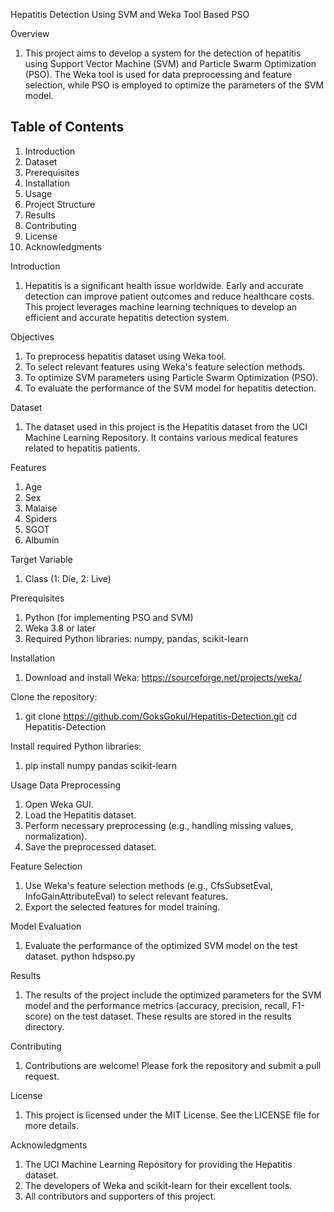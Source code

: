 Hepatitis Detection Using SVM and Weka Tool Based PSO

Overview
1. This project aims to develop a system for the detection of hepatitis using Support Vector Machine (SVM) and Particle Swarm Optimization (PSO). The Weka tool is used for data preprocessing and feature selection, while PSO is employed to optimize the parameters of the SVM model.

Table of Contents
-----------------
1. Introduction
2. Dataset
3. Prerequisites
4. Installation
5. Usage
6. Project Structure
7. Results
8. Contributing
9. License
10. Acknowledgments

Introduction
1. Hepatitis is a significant health issue worldwide. Early and accurate detection can improve patient outcomes and reduce healthcare costs. This project leverages machine learning techniques to develop an efficient and accurate hepatitis detection system.

Objectives
1. To preprocess hepatitis dataset using Weka tool.
2. To select relevant features using Weka's feature selection methods.
3. To optimize SVM parameters using Particle Swarm Optimization (PSO).
4. To evaluate the performance of the SVM model for hepatitis detection.

Dataset
1. The dataset used in this project is the Hepatitis dataset from the UCI Machine Learning Repository. It contains various medical features related to hepatitis patients.

Features
1. Age
2. Sex
3. Malaise
4. Spiders
5. SGOT
6. Albumin

Target Variable
1. Class (1: Die, 2: Live)

Prerequisites
1. Python (for implementing PSO and SVM)
2. Weka 3.8 or later
3. Required Python libraries: numpy, pandas, scikit-learn

Installation
1. Download and install Weka:
https://sourceforge.net/projects/weka/

Clone the repository:
1. git clone https://github.com/GoksGokul/Hepatitis-Detection.git
cd Hepatitis-Detection

Install required Python libraries:
1. pip install numpy pandas scikit-learn

Usage
Data Preprocessing
1. Open Weka GUI.
2. Load the Hepatitis dataset.
3. Perform necessary preprocessing (e.g., handling missing values, normalization).
4. Save the preprocessed dataset.

Feature Selection
1. Use Weka's feature selection methods (e.g., CfsSubsetEval, InfoGainAttributeEval) to select relevant features.
2. Export the selected features for model training.
   
Model Evaluation
1. Evaluate the performance of the optimized SVM model on the test dataset.
python hdspso.py

Results
1. The results of the project include the optimized parameters for the SVM model and the performance metrics (accuracy, precision, recall, F1-score) on the test dataset. These results are stored in the results directory.

Contributing
1. Contributions are welcome! Please fork the repository and submit a pull request.

License
1. This project is licensed under the MIT License. See the LICENSE file for more details.

Acknowledgments
1. The UCI Machine Learning Repository for providing the Hepatitis dataset.
2. The developers of Weka and scikit-learn for their excellent tools.
3. All contributors and supporters of this project.
